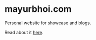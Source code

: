 # mayurbhoi.com

Personal website for showcase and blogs.

Read about it [here](https://amyurbhoi.com/posts/redesign).
